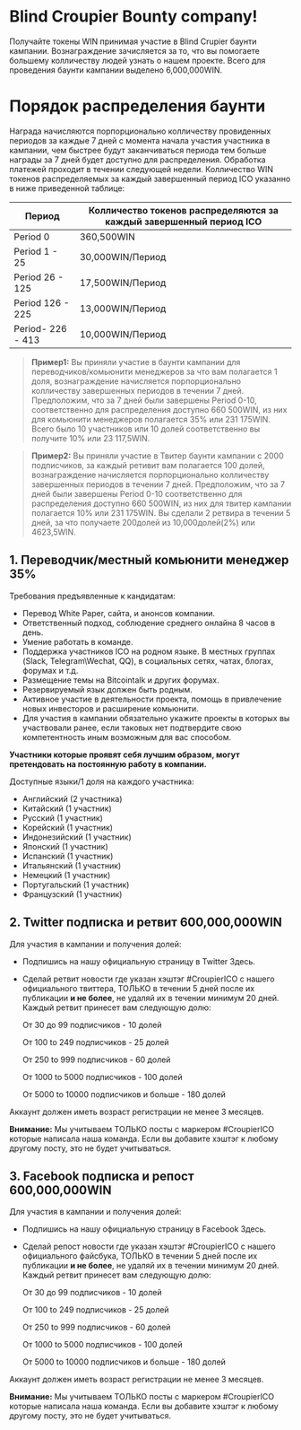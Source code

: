 # Blind Croupier Bounty company!

Получайте токены WIN принимая участие в Blind Crupier баунти кампании. Вознаграждение зачисляется за то, что вы помогаете большему колличеству людей узнать о нашем проекте. Всего для проведения баунти кампании выделено 6,000,000WIN.

# Порядок распределения баунти
Награда начисляются порпорционально колличеству провиденных периодов за каждые 7 дней с момента начала участия участника в кампании, чем быстрее будут заканчиваться периода тем больше награды за 7 дней будет доступно для распределения. Обработка платежей проходит в течении следующей недели. Колличество WIN токенов распределяемых за каждый завершенный период ICO указанно в ниже приведенной таблице: 

| Период  |  Колличество токенов распределяются за каждый завершенный период ICO |
|---|---|
| Period 0  | 360,500WIN |
| Period 1 - 25  | 30,000WIN/Период  |
| Period 26 - 125  |  17,500WIN/Период |
| Period 126 - 225 |  13,000WIN/Период |
| Period- 226 - 413  | 10,000WIN/Период |

> **Пример1:** Вы приняли участие в баунти кампании для переводчиков/комьюнити менеджеров за что вам полагается 1 доля, вознаграждение начисляется порпорционально колличеству завершенных периодов в течении 7 дней. Предположим, что за 7 дней были завершены Period 0-10, соответственно для распределения доступно 660 500WIN, из них для комьюнити менеджеров полагается 35% или 231 175WIN. Всего было 10 участников или 10 долей соответственно вы получите 10% или 23 117,5WIN.

> **Пример2:** Вы приняли участие в Твитер баунти кампании с 2000 подписчиков, за каждый ретивит вам полагается 100 долей, вознаграждение начисляется порпорционально колличеству завершенных периодов в течении 7 дней. Предположим, что за 7 дней были завершены Period 0-10 cоответственно для распределения доступно 660 500WIN, из них для твитер кампании полагается 10% или 231 175WIN. Вы сделали 2 ретвира в течении 5 дней, за что получаете 200долей из 10,000долей(2%) или 4623,5WIN. 

## 1. Переводчик/местный комьюнити менеджер 35%
Требования предъявленные к кандидатам:

+ Перевод White Paper, сайта, и анонсов компании. 
+ Ответственный подход, соблюдение среднего онлайна 8 часов в день.
+ Умение работать в команде.
+ Поддержка участников ICO на родном языке. В местных группах (Slack, Telegram\Wechat, QQ), в социальных сетях, чатах, блогах, форумах и т.д.
+ Размещение темы на Bitcointalk и других форумах.
+ Резервируемый язык должен быть родным.
+ Активное участие в деятельности проекта, помощь в привлечение новых инвесторов и расширение комьюнити.
+ Для участия в кампании обязательно укажите проекты в которых вы участвовали ранее, если таковых нет подтвердите свою компетентность иным возможным для вас способом.

**Участники которые проявят себя лучшим образом, могут претендовать на постоянную работу в компании.** 

Доступные языки/1 доля на каждого участника:
+ Английский (2 участника)
+ Китайский (1 участник)
+ Русский (1 участник)
+ Корейский (1 участник)
+ Индонезийский (1 участник)
+ Японский (1 участник)
+ Испанский (1 участник)
+ Итальянский (1 участник)
+ Немецкий (1 участник)
+ Португальский (1 участник)
+ Французский (1 участник)


## 2. Twitter подписка и ретвит 600,000,000WIN
Для участия в кампании и получения долей: 
* Подпишись на нашу официальную страницу в Twitter Здесь.
* Сделай ретвит новости где указан хэштэг #CroupierICO с нашего официального твиттера, ТОЛЬКО в течении 5 дней после их публикации **и не более**, не удаляй их в течении минимум 20 дней. Каждый ретвит принесет вам следующую долю:

    От 30 до 99 подписчиков - 10 долей
    
    От 100 to 249 подписчиков - 25 долей
    
    От 250 to 999 подписчиков - 60 долей
    
    От 1000 to 5000 подписчиков - 100 долей
    
    От 5000 to 10000 подписчиков и больше - 180 долей
    
Аккаунт должен иметь возраст регистрации не менее 3 месяцев.
  
**Внимание:** Мы учитываем ТОЛЬКО посты с маркером #CroupierICO которые написала наша команда. Если вы добавите хэштэг к любому другому посту, это не будет учитываться.

## 3. Facebook подписка и репост 600,000,000WIN
Для участия в кампании и получения долей: 
* Подпишись на нашу официальную страницу в Facebook Здесь.
* Сделай репост новости где указан хэштэг #CroupierICO с нашего официального файсбука, ТОЛЬКО в течении 5 дней после их публикации **и не более**, не удаляй их в течении минимум 20 дней. Каждый ретвит принесет вам следующую долю:

    От 30 до 99 подписчиков - 10 долей
    
    От 100 to 249 подписчиков - 25 долей
    
    От 250 to 999 подписчиков - 60 долей
    
    От 1000 to 5000 подписчиков - 100 долей
    
    От 5000 to 10000 подписчиков и больше - 180 долей
    
Аккаунт должен иметь возраст регистрации не менее 3 месяцев.
  
**Внимание:** Мы учитываем ТОЛЬКО посты с маркером #CroupierICO которые написала наша команда. Если вы добавите хэштэг к любому другому посту, это не будет учитываться.

